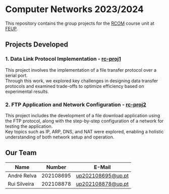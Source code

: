 # Computer Networks 2023/2024

This repository contains the group projects for the [RCOM](https://sigarra.up.pt/feup/pt/ucurr_geral.ficha_uc_view?pv_ocorrencia_id=520330) course unit at [FEUP](https://sigarra.up.pt/feup/pt/web_page.inicial).

## Projects Developed

### 1. Data Link Protocol Implementation - [rc-proj1](rc-proj1)
This project involves the implementation of a file transfer protocol over a serial port.  
Through this work, we explored key challenges in designing data transfer protocols and examined trade-offs to optimize efficiency based on experimental results.

### 2. FTP Application and Network Configuration - [rc-proj2](rc-proj2)
This project includes the development of a file download application using the FTP protocol, along with the step-by-step configuration of a network for testing the application.  
Key topics such as IP, ARP, DNS, and NAT were explored, enabling a holistic understanding of both network setup and operation.

## Our Team
| Name             | Number    | E-Mail             |
| ---------------- | --------- | ------------------ |
| André Relva      | 202108695 | up202108695@up.pt  |
| Rui Silveira     | 202108878 | up202108878@up.pt  |
